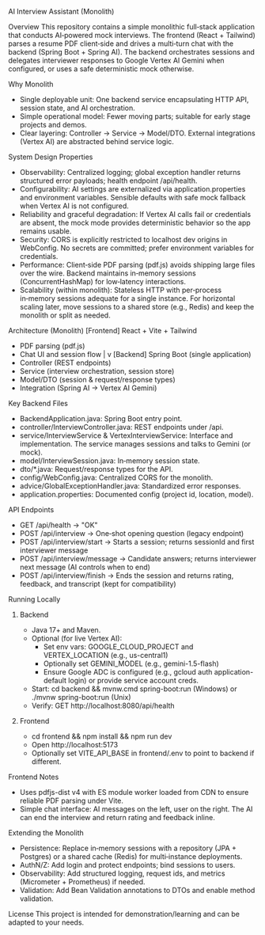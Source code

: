 AI Interview Assistant (Monolith)

Overview
This repository contains a simple monolithic full‑stack application that conducts AI‑powered mock interviews. The frontend (React + Tailwind) parses a resume PDF client‑side and drives a multi‑turn chat with the backend (Spring Boot + Spring AI). The backend orchestrates sessions and delegates interviewer responses to Google Vertex AI Gemini when configured, or uses a safe deterministic mock otherwise.

Why Monolith
- Single deployable unit: One backend service encapsulating HTTP API, session state, and AI orchestration.
- Simple operational model: Fewer moving parts; suitable for early stage projects and demos.
- Clear layering: Controller → Service → Model/DTO. External integrations (Vertex AI) are abstracted behind service logic.

System Design Properties
- Observability: Centralized logging; global exception handler returns structured error payloads; health endpoint /api/health.
- Configurability: AI settings are externalized via application.properties and environment variables. Sensible defaults with safe mock fallback when Vertex AI is not configured.
- Reliability and graceful degradation: If Vertex AI calls fail or credentials are absent, the mock mode provides deterministic behavior so the app remains usable.
- Security: CORS is explicitly restricted to localhost dev origins in WebConfig. No secrets are committed; prefer environment variables for credentials.
- Performance: Client‑side PDF parsing (pdf.js) avoids shipping large files over the wire. Backend maintains in‑memory sessions (ConcurrentHashMap) for low‑latency interactions.
- Scalability (within monolith): Stateless HTTP with per‑process in‑memory sessions adequate for a single instance. For horizontal scaling later, move sessions to a shared store (e.g., Redis) and keep the monolith or split as needed.

Architecture (Monolith)
[Frontend]
  React + Vite + Tailwind
  - PDF parsing (pdf.js)
  - Chat UI and session flow
      |
      v
[Backend]
  Spring Boot (single application)
  - Controller (REST endpoints)
  - Service (interview orchestration, session store)
  - Model/DTO (session & request/response types)
  - Integration (Spring AI -> Vertex AI Gemini)

Key Backend Files
- BackendApplication.java: Spring Boot entry point.
- controller/InterviewController.java: REST endpoints under /api.
- service/InterviewService & VertexInterviewService: Interface and implementation. The service manages sessions and talks to Gemini (or mock).
- model/InterviewSession.java: In‑memory session state.
- dto/*.java: Request/response types for the API.
- config/WebConfig.java: Centralized CORS for the monolith.
- advice/GlobalExceptionHandler.java: Standardized error responses.
- application.properties: Documented config (project id, location, model).

API Endpoints
- GET /api/health → "OK"
- POST /api/interview → One‑shot opening question (legacy endpoint)
- POST /api/interview/start → Starts a session; returns sessionId and first interviewer message
- POST /api/interview/message → Candidate answers; returns interviewer next message (AI controls when to end)
- POST /api/interview/finish → Ends the session and returns rating, feedback, and transcript (kept for compatibility)

Running Locally
1) Backend
   - Java 17+ and Maven.
   - Optional (for live Vertex AI):
     - Set env vars: GOOGLE_CLOUD_PROJECT and VERTEX_LOCATION (e.g., us-central1)
     - Optionally set GEMINI_MODEL (e.g., gemini-1.5-flash)
     - Ensure Google ADC is configured (e.g., gcloud auth application-default login) or provide service account creds.
   - Start: cd backend && mvnw.cmd spring-boot:run (Windows) or ./mvnw spring-boot:run (Unix)
   - Verify: GET http://localhost:8080/api/health

2) Frontend
   - cd frontend && npm install && npm run dev
   - Open http://localhost:5173
   - Optionally set VITE_API_BASE in frontend/.env to point to backend if different.

Frontend Notes
- Uses pdfjs-dist v4 with ES module worker loaded from CDN to ensure reliable PDF parsing under Vite.
- Simple chat interface: AI messages on the left, user on the right. The AI can end the interview and return rating and feedback inline.

Extending the Monolith
- Persistence: Replace in‑memory sessions with a repository (JPA + Postgres) or a shared cache (Redis) for multi‑instance deployments.
- AuthN/Z: Add login and protect endpoints; bind sessions to users.
- Observability: Add structured logging, request ids, and metrics (Micrometer + Prometheus) if needed.
- Validation: Add Bean Validation annotations to DTOs and enable method validation.

License
This project is intended for demonstration/learning and can be adapted to your needs.